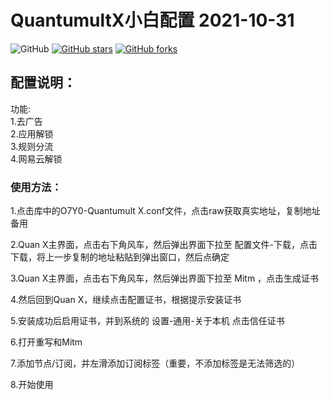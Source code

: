 # QuantumultX小白配置 2021-10-31
![GitHub](https://img.shields.io/github/license/mashape/apistatus.svg)
[![GitHub stars](https://img.shields.io/github/stars/O7Y0/Profiles.svg?style=popout&label=Stars)](https://github.com/O7Y0/Profiles/stargazers)
[![GitHub forks](https://img.shields.io/github/forks/O7Y0/Profiles.svg?style=popout&label=Fork)](https://github.com/O7Y0/Profiles/fork)
## 配置说明：
功能:
    <br>1.去广告
    <br>2.应用解锁
    <br>3.规则分流
    <br>4.网易云解锁

### 使用方法：

  1.点击库中的O7Y0-Quantumult X.conf文件，点击raw获取真实地址，复制地址备用<br>

  2.Quan X主界面，点击右下角风车，然后弹出界面下拉至 配置文件-下载，点击下载，将上一步复制的地址粘贴到弹出窗口，然后点确定<br>

  3.Quan X主界面，点击右下角风车，然后弹出界面下拉至 Mitm ，点击生成证书<br>

  4.然后回到Quan X，继续点击配置证书，根据提示安装证书<br>

  5.安装成功后启用证书，并到系统的 设置-通用-关于本机 点击信任证书<br>

  6.打开重写和Mitm<br>

  7.添加节点/订阅，并左滑添加订阅标签（重要，不添加标签是无法筛选的）<br>
  
  8.开始使用<br>
